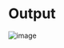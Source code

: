 # Output

![image](https://user-images.githubusercontent.com/72183261/179714610-868cb551-fe9d-47b9-a0d9-daaf14ae2f94.png)
